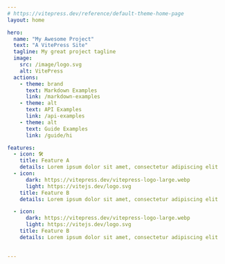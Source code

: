 ```yaml
---
# https://vitepress.dev/reference/default-theme-home-page
layout: home

hero:
  name: "My Awesome Project"
  text: "A VitePress Site"
  tagline: My great project tagline
  image:
    src: /image/logo.svg
    alt: VitePress
  actions:
    - theme: brand
      text: Markdown Examples
      link: /markdown-examples
    - theme: alt
      text: API Examples
      link: /api-examples
    - theme: alt
      text: Guide Examples
      link: /guide/hi

features:
  - icon: 🛠️
    title: Feature A
    details: Lorem ipsum dolor sit amet, consectetur adipiscing elit
  - icon:
      dark: https://vitepress.dev/vitepress-logo-large.webp
      light: https://vitejs.dev/logo.svg
    title: Feature B
    details: Lorem ipsum dolor sit amet, consectetur adipiscing elit

  - icon:
      dark: https://vitepress.dev/vitepress-logo-large.webp
      light: https://vitejs.dev/logo.svg
    title: Feature B
    details: Lorem ipsum dolor sit amet, consectetur adipiscing elit

 
---
```

